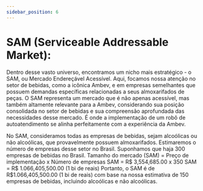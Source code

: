 ```yaml
---
sidebar_position: 6
---
```


# SAM (Serviceable Addressable Market):

Dentro desse vasto universo, encontramos um nicho mais estratégico - o SAM, ou Mercado Endereçável Acessível. Aqui, focamos nossa atenção no setor de bebidas, como a icônica Ambev, e em empresas semelhantes que possuem demandas específicas relacionadas a seus almoxarifados de peças. O SAM representa um mercado que é não apenas acessível, mas também altamente relevante para a Ambev, considerando sua posição consolidada no setor de bebidas e sua compreensão aprofundada das necessidades desse mercado. É onde a implementação de um robô de autoatendimento se alinha perfeitamente com a experiência da Ambev.

No SAM, consideramos todas as empresas de bebidas, sejam alcoólicas ou não alcoólicas, que provavelmente possuem almoxarifados. Estimaremos o número de empresas desse setor no Brasil.
Suponhamos que haja 300  empresas de bebidas no Brasil.
Tamanho do mercado (SAM) = Preço de implementação x Número de empresas SAM = R$ 3,554,685.00 x 350 SAM = R$ 1.066,405,500.00 (1 bi de reais)
Portanto, o SAM é de R$1.066,405,500.00 (1 bi de reais) com base na nossa estimativa de 150 empresas de bebidas, incluindo alcoólicas e não alcoólicas.


